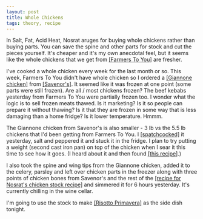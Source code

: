 ```yaml
---
layout: post
title: Whole Chickens
tags: theory, recipe
---
```

In Salt, Fat, Acid Heat, Nosrat aruges for buying whole chickens rather than buying parts. You can save the spine and other parts for stock and cut the pieces yourself. It's cheaper and it's my own anecdotal feel, but it seems like the whole chickens that we get from [[Farmers To You]](https://farmerstoyou.com/) are fresher.

I've cooked a whole chicken every week for the last month or so. This week, Farmers To You didn't have whole chicken so I ordered a [[Giannone chicken]](http://giannonepoultry.com/en/) from [[Savenor's]](https://www.savenorsmarket.com/). It seemed like it was frozen at one point (some parts were still frozen). Are all / most chickens frozen? The beef kebabs yesterday from Farmers To You were partially frozen too. I wonder what the logic is to sell frozen meats thawed. Is it marketing? Is it so people can prepare it without thawing? Is it that they are frozen in some way that is less damaging than a home fridge? Is it lower temperature. Hmmm.

The Giannone chicken from Savenor's is also smaller - 3 lb vs the 5.5 lb chickens that I'd been getting from Farmers To You. I [[spatchcocked]](/recipes/Jois-Oven-Roasted-Spatchcocked-Chicken.html) it yesterday, salt and peppered it and stuck it in the fridge. I plan to try putting a weight (second cast iron pan) on top of the chicken when I sear it this time to see how it goes. (I heard about it and then found [[this recipe]](/recipes/Spatchcocked-Chicken-Under-a-Brick.html).)

I also took the spine and wing tips from the Giannone chicken, added it to the celery, parsley and left over chicken parts in the freezer along with three points of chicken bones from Savenor's and the rest of the [[recipe for Nosrat's chicken stock recipe]](/recipes/SFAH-Chicken-Stock.html) and simmered it for 6 hours yesterday. It's currently chilling in the wine cellar.

I'm going to use the stock to make [[Risotto Primavera]](/recipes/Risotto-Primavera.html) as the side dish tonight.